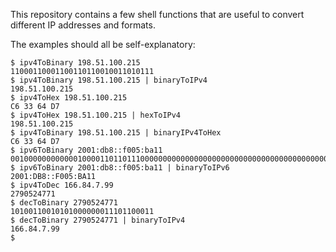 This repository contains a few shell functions that
are useful to convert different IP addresses and
formats.

The examples should all be self-explanatory:

```
$ ipv4ToBinary 198.51.100.215
11000110001100110110010011010111
$ ipv4ToBinary 198.51.100.215 | binaryToIPv4
198.51.100.215
$ ipv4ToHex 198.51.100.215
C6 33 64 D7
$ ipv4ToHex 198.51.100.215 | hexToIPv4
198.51.100.215
$ ipv4ToBinary 198.51.100.215 | binaryIPv4ToHex 
C6 33 64 D7
$ ipv6ToBinary 2001:db8::f005:ba11                          
00100000000000010000110110111000000000000000000000000000000000000000000000000000000000000000000011110000000001011011101000010001
$ ipv6ToBinary 2001:db8::f005:ba11 | binaryToIPv6
2001:DB8::F005:BA11
$ ipv4ToDec 166.84.7.99
2790524771
$ decToBinary 2790524771
10100110010101000000011101100011
$ decToBinary 2790524771 | binaryToIPv4
166.84.7.99
$ 
```
